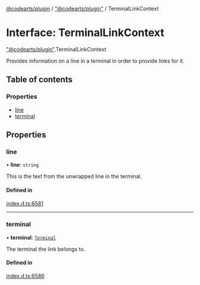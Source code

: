 [@codearts/plugin](../README.md) / ["@codearts/plugin"](../modules/_codearts_plugin_.md) / TerminalLinkContext

# Interface: TerminalLinkContext

["@codearts/plugin"](../modules/_codearts_plugin_.md).TerminalLinkContext

Provides information on a line in a terminal in order to provide links for it.

## Table of contents

### Properties

- [line](codearts_plugin_.TerminalLinkContext.md#line)
- [terminal](codearts_plugin_.TerminalLinkContext.md#terminal)

## Properties

### line

• **line**: `string`

This is the text from the unwrapped line in the terminal.

#### Defined in

[index.d.ts:6581](https://github.com/huaweicloud/cloudide-plugin-api/blob/4d28848/index.d.ts#L6581)

___

### terminal

• **terminal**: [`Terminal`](codearts_plugin_.Terminal.md)

The terminal the link belongs to.

#### Defined in

[index.d.ts:6586](https://github.com/huaweicloud/cloudide-plugin-api/blob/4d28848/index.d.ts#L6586)
